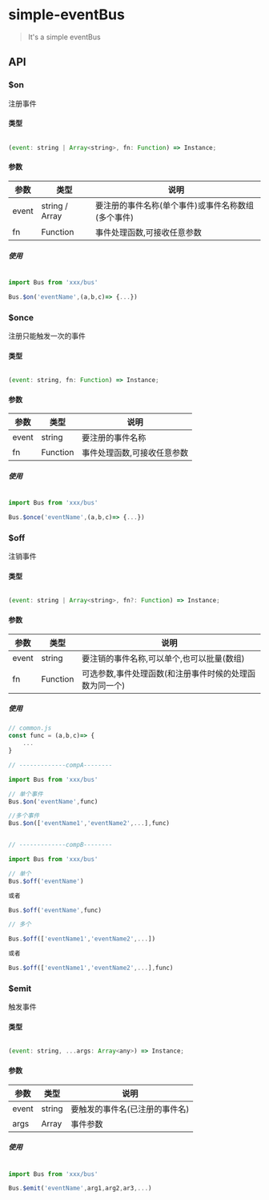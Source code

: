 # simple-eventBus
> It's a simple eventBus



## API

### $on
注册事件
#### 类型
```js

(event: string | Array<string>, fn: Function) => Instance;

```

#### 参数

| 参数   | 类型  |        说明             |
|------- | ----- |------------------------ |
| event  | string / Array<string>    | 要注册的事件名称(单个事件)或事件名称数组(多个事件)|
| fn | Function | 事件处理函数,可接收任意参数|

##### 使用
```js

import Bus from 'xxx/bus'

Bus.$on('eventName',(a,b,c)=> {...})

```


### $once

注册只能触发一次的事件
#### 类型
```js

(event: string, fn: Function) => Instance;

```

#### 参数

| 参数   | 类型  |        说明             |
|------- | ----- |------------------------ |
| event  | string | 要注册的事件名称|
| fn | Function | 事件处理函数,可接收任意参数|

##### 使用
```js

import Bus from 'xxx/bus'

Bus.$once('eventName',(a,b,c)=> {...})

```

### $off

注销事件
#### 类型
```js

(event: string | Array<string>, fn?: Function) => Instance;

```

#### 参数

| 参数   | 类型  |        说明             |
|------- | ----- |------------------------ |
| event  | string | 要注销的事件名称,可以单个,也可以批量(数组)|
| fn | Function | 可选参数,事件处理函数(和注册事件时候的处理函数为同一个)|

##### 使用
```js
// common.js
const func = (a,b,c)=> {
    ...
}

// -------------compA--------

import Bus from 'xxx/bus'

// 单个事件
Bus.$on('eventName',func)

//多个事件
Bus.$on(['eventName1','eventName2',...],func)


// -------------compB--------

import Bus from 'xxx/bus'

// 单个
Bus.$off('eventName')

或者

Bus.$off('eventName',func)

// 多个

Bus.$off(['eventName1','eventName2',...])

或者

Bus.$off(['eventName1','eventName2',...],func)

```


### $emit

触发事件
#### 类型
```js

(event: string, ...args: Array<any>) => Instance;

```

#### 参数

| 参数   | 类型  |        说明             |
|------- | ----- |------------------------ |
| event  | string   | 要触发的事件名(已注册的事件名)|
| args | Array<any> | 事件参数 |

##### 使用
```js

import Bus from 'xxx/bus'

Bus.$emit('eventName',arg1,arg2,ar3,...)

```






